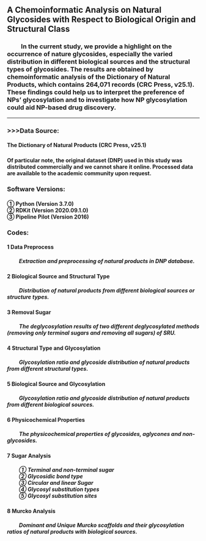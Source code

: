 ## A Chemoinformatic Analysis on Natural Glycosides with Respect to Biological Origin and Structural Class

### &emsp;&emsp; In the current study, we provide a highlight on the occurrence of nature glycosides, especially the varied distribution in different biological sources and the structural types of glycosides. The results are obtained by chemoinformatic analysis of the Dictionary of Natural Products, which contains 264,071 records (CRC Press, v25.1). These findings could help us to interpret the preference of NPs’ glycosylation and to investigate how NP glycosylation could aid NP-based drug discovery.
---------------------------------------------------------------------------------------------
### >>>Data Source:
<h4>The Dictionary of Natural Products (CRC Press, v25.1)</h4>

### <h4>Of particular note, the original dataset (DNP) used in this study was distributed commercially and we cannot share it online. Processed data are available to the academic community upon request.</h4>

### Software Versions:
<h4>
① Python (Version 3.7.0) <br>
② RDKit (Version 2020.09.1.0) <br>
③ Pipeline Pilot (Version 2016) <br>
</h4>

### Codes:
<h4> 1 Data Preprocess </h4>
<h5> &emsp;&emsp; Extraction and preprocessing of natural products in DNP database. </h5>

<h4> 2 Biological Source and Structural Type </h4>
<h5> &emsp;&emsp; Distribution of natural products from different biological sources or structure types. </h5>

<h4> 3 Removal Sugar </h4>
<h5> &emsp;&emsp; The deglycosylation results of two different deglycosylated methods (removing only terminal sugars and removing all sugars) of SRU. </h5>

<h4> 4 Structural Type and Glycosylation </h4>
<h5> &emsp;&emsp; Glycosylation ratio and glycoside distribution of natural products from different structural types. </h5>

<h4> 5 Biological Source and Glycosylation </h4>
<h5> &emsp;&emsp; Glycosylation ratio and glycoside distribution of natural products from different biological sources. </h5>

<h4> 6 Physicochemical Properties </h4>
<h5> &emsp;&emsp; The physicochemical properties of glycosides, aglycones and non-glycosides. </h5>

<h4> 7 Sugar Analysis </h4>
<h5> 
&emsp;&emsp; ① Terminal and non-terminal sugar <br>
&emsp;&emsp; ② Glycosidic bond type <br>
&emsp;&emsp; ③ Circular and linear Sugar <br>
&emsp;&emsp; ④ Glycosyl substitution types <br>
&emsp;&emsp; ⑤ Glycosyl substitution sites <br>
</h5>

<h4> 8 Murcko Analysis </h4>
<h5> &emsp;&emsp; Dominant and Unique Murcko scaffolds and their glycosylation ratios of natural products with biological sources. </h5>

